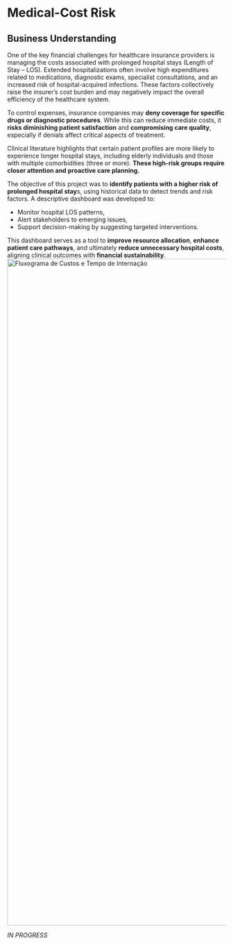 # Medical-Cost Risk

## Business Understanding
One of the key financial challenges for healthcare insurance providers is managing the costs associated with prolonged hospital stays (Length of Stay – LOS). Extended hospitalizations often involve high expenditures related to medications, diagnostic exams, specialist consultations, and an increased risk of hospital-acquired infections. These factors collectively raise the insurer’s cost burden and may negatively impact the overall efficiency of the healthcare system.

To control expenses, insurance companies may **deny coverage for specific drugs or diagnostic procedures**. While this can reduce immediate costs, it **risks diminishing patient satisfaction** and **compromising care quality**, especially if denials affect critical aspects of treatment.

Clinical literature highlights that certain patient profiles are more likely to experience longer hospital stays, including elderly individuals and those with multiple comorbidities (three or more). **These high-risk groups require closer attention and proactive care planning.**

The objective of this project was to **identify patients with a higher risk of prolonged hospital stay**s, using historical data to detect trends and risk factors. A descriptive dashboard was developed to:

* Monitor hospital LOS patterns,
* Alert stakeholders to emerging issues,
* Support decision-making by suggesting targeted interventions.

This dashboard serves as a tool to **improve resource allocation**, **enhance patient care pathways**, and ultimately **reduce unnecessary hospital costs**, aligning clinical outcomes with **financial sustainability**.
<img width="1024" height="1536" alt="Fluxograma de Custos e Tempo de Internação" src="https://github.com/user-attachments/assets/1f3edd90-7be7-482a-9ca5-dcb2d0daaaeb" />

_IN PROGRESS_
